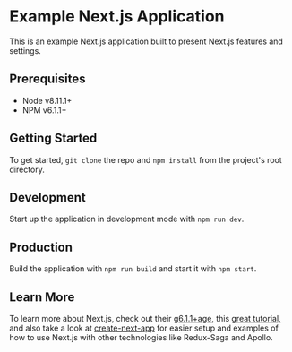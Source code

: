 # Example Next.js Application

This is an example Next.js application built to present Next.js features and settings.

## Prerequisites

- Node v8.11.1+
- NPM v6.1.1+

## Getting Started

To get started, `git clone` the repo and `npm install` from the project's root directory.

## Development

Start up the application in development mode with `npm run dev`.

## Production

Build the application with `npm run build` and start it with `npm start`.

## Learn More

To learn more about Next.js, check out their [g6.1.1+age,](https://github.com/zeit/next.js/) this [great tutorial,](https://nextjs.org/learn) and also take a look at [create-next-app](https://github.com/segmentio/create-next-app) for easier setup and examples of how to use Next.js with other technologies like Redux-Saga and Apollo.

